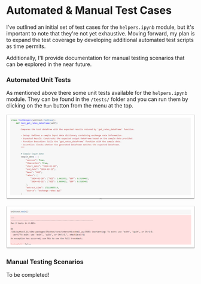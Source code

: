 # Automated & Manual Test Cases

I've outlined an initial set of test cases for the ```helpers.ipynb``` module, but it's important to note that they're not yet exhaustive. Moving forward, my plan is to expand the test coverage by developing additional automated test scripts as time permits.

Additionally, I'll provide documentation for manual testing scenarios that can be explored in the near future.

### Automated Unit Tests

As mentioned above there some unit tests available for the ```helpers.ipynb``` module. They can be found in the ```/tests/``` folder and you can run them by clicking on the ```Run``` button from the menu at the top.

![Image](./img/unit-test-1.png)

![Image](./img/unit-test-2.png)

### Manual Testing Scenarios

To be completed!
